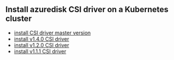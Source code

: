 ## Install azuredisk CSI driver on a Kubernetes cluster

 - [install CSI driver master version](./install-csi-driver-master.md)
 - [install v1.4.0 CSI driver](./install-csi-driver-v1.4.0.md)
 - [install v1.2.0 CSI driver](./install-csi-driver-v1.2.0.md)
 - [install v1.1.1 CSI driver](./install-csi-driver-v1.1.1.md)
